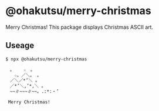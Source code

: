# @ohakutsu/merry-christmas

Merry Christmas!
This package displays Christmas ASCII art.

## Useage

```bash
$ npx @ohakutsu/merry-christmas

　。　　 ☆　。　　　
　　☆。／＼。 。　　
　／＼／*’＼ 。　　　
　／*’＼,’*,＼ 。　　　
　~~∥~~~∥~~。.:*:・’

 Merry Christmas!
```
